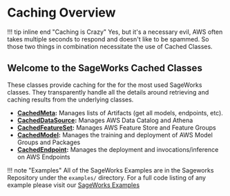 # Caching Overview
!!! tip inline end "Caching is Crazy"
    Yes, but it's a necessary evil, AWS often takes multiple seconds to respond and doesn't like to be spammed. So those two things in combination necessitate the use of Cached Classes. 

## Welcome to the SageWorks Cached Classes

These classes provide caching for the for the most used SageWorks classes. They transparently handle all the details around retrieving and caching results from the underlying classes.

- **[CachedMeta](cached_meta.md):** Manages lists of Artifacts (get all models, endpoints, etc).
- **[CachedDataSource](cached_data_source.md):** Manages AWS Data Catalog and Athena
- **[CachedFeatureSet](cached_feature_set.md):** Manages AWS Feature Store and Feature Groups
- **[CachedModel](cached_model.md):** Manages the training and deployment of AWS Model Groups and Packages
- **[CachedEndpoint](cached_endpoint.md):** Manages the deployment and invocations/inference on AWS Endpoints


!!! note "Examples"
    All of the SageWorks Examples are in the Sageworks Repository under the `examples/` directory. For a full code listing of any example please visit our [SageWorks Examples](https://github.com/SuperCowPowers/sageworks/blob/main/examples)
